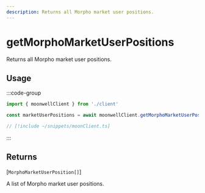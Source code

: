 ```yaml
---
description: Returns all Morpho market user positions.
---
```


# getMorphoMarketUserPositions

Returns all Morpho market user positions.

## Usage

:::code-group

```ts twoslash [example.ts]
import { moonwellClient } from './client'

const marketUserPositions = await moonwellClient.getMorphoMarketUserPositions(); // [!code focus]
```

```ts twoslash [client.ts] filename="client.ts"
// [!include ~/snippets/moonClient.ts]
```

:::

## Returns

[`MorphoMarketUserPosition[]`]<!-- /docs/glossary/types#morpho-market-user-position -->

A list of Morpho market user positions.

<!-- ## Parameters

### includeLiquidStakingRewards

- **Type:** `boolean`

Whether to include liquid staking rewards in the response.

```ts twoslash
// [!include ~/snippets/moonClient.ts]
// ---cut---
const markets = await moonwellClient.getMarkets({
  includeLiquidStakingRewards: true // [!code focus]
})
``` -->